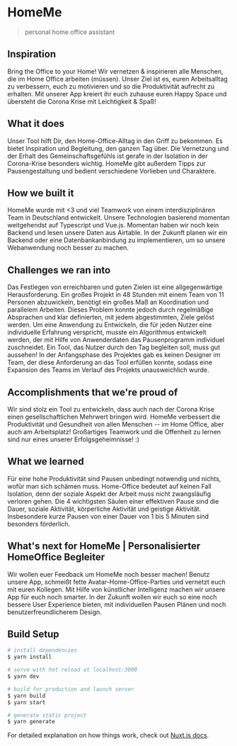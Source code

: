 # HomeMe
> personal home office assistant

## Inspiration
Bring the Office to your Home! Wir vernetzen & inspirieren alle Menschen, die im Home Office arbeiten (müssen). Unser Ziel ist es, euren Arbeitsalltag zu verbessern, euch zu motivieren und so die Produktivität aufrecht zu erhalten. Mit unserer App kreiert ihr euch zuhause euren Happy Space und übersteht die Corona Krise mit Leichtigkeit & Spaß! 

## What it does
Unser Tool hilft Dir, den Home-Office-Alltag in den Griff zu bekommen. Es bietet Inspiration und Begleitung, den ganzen Tag über. Die Vernetzung und der Erhalt des Gemeinschaftsgefühls ist gerafe in der Isolation in der Corona-Krise besonders wichtig. HomeMe gibt außerdem Tipps zur Pausengestaltung und bedient verschiedene Vorlieben und Charaktere.

## How we built it
HomeMe wurde mit <3 und viel Teamwork von einem interdisziplinären Team in Deutschland entwickelt. Unsere Technologien basierend momentan weitgehendst auf Typescript und Vue.js. Momentan haben wir noch kein Backend und lesen unsere Daten aus Airtable. In der Zukunft planen wir ein Backend oder eine Datenbankanbindung zu implementieren, um so unsere Webanwendung noch besser zu machen. 

## Challenges we ran into
Das Festlegen von erreichbaren und guten Zielen ist eine allgegenwärtige Herausforderung. Ein großes Projekt in 48 Stunden mit einem Team von 11 Personen abzuwickeln, benötigt ein großes Maß an Koordination und parallelem Arbeiten. Dieses Problem konnte jedoch durch regelmäßige Absprachen und klar definierten, mit jedem abgestimmten, Ziele gelöst werden. 
Um eine Anwendung zu Entwickeln, die für jeden Nutzer eine individuelle Erfahrung verspricht, musste ein Algorithmus entwickelt werden, der mit Hilfe von Anwenderdaten das Pausenprogramm individuel zuschneidet.
Ein Tool, das Nutzer durch den Tag begleiten soll, muss gut aussehen! In der Anfangsphase des Projektes gab es keinen Designer im Team, der diese Anforderung an das Tool erfüllen konnte, sodass eine Expansion des Teams im Verlauf des Projekts unausweichlich wurde.


## Accomplishments that we're proud of
Wir sind stolz ein Tool zu entwickeln, dass auch nach der Corona Krise einen gesellschaftlichen Mehrwert bringen wird. HomeMe verbessert die Produktivität und Gesundheit von allen Menschen -- im Home Office, aber auch am Arbeitsplatz! Großartiges Teamwork und die Offenheit zu lernen sind nur eines unserer Erfolgsgeheimnisse! :) 

## What we learned
Für eine hohe Produktivität sind Pausen unbedingt notwendig und nichts, wofür man sich schämen muss. Home-Office bedeutet auf keinen Fall Isolation, denn der soziale Aspekt der Arbeit muss nicht zwangsläufig verloren gehen. Die 4 wichtigsten Säulen einer effektiven Pause sind die Dauer, soziale Aktivität, körperliche Aktivität und geistige Aktivität. Insbesondere kurze Pausen von einer Dauer von 1 bis 5 Minuten sind besonders förderlich.

## What's next for HomeMe | Personalisierter HomeOffice Begleiter
Wir wollen euer Feedback um HomeMe noch besser machen! Benutz unsere App, schmeißt fette Avatar-Home-Office-Parties und vernetzt euch mit euren Kollegen. Mit Hilfe von künstlicher Intelligenz machen wir unsere App für euch noch smarter. In der Zukunft wollen wir euch so eine noch bessere User Experience bieten, mit individuellen Pausen Plänen und noch benutzerfreundlicherem Design. 





## Build Setup

```bash
# install dependencies
$ yarn install

# serve with hot reload at localhost:3000
$ yarn dev

# build for production and launch server
$ yarn build
$ yarn start

# generate static project
$ yarn generate
```

For detailed explanation on how things work, check out [Nuxt.js docs](https://nuxtjs.org).
